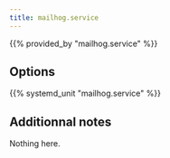 ```yaml
---
title: mailhog.service
---
```


{{% provided_by "mailhog.service" %}}

## Options

{{% systemd_unit "mailhog.service" %}}

## Additionnal notes

Nothing here.